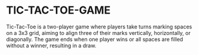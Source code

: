 # TIC-TAC-TOE-GAME
Tic-Tac-Toe is a two-player game where players take turns marking spaces on a 3x3 grid, aiming to align three of their marks vertically, horizontally, or diagonally. The game ends when one player wins or all spaces are filled without a winner, resulting in a draw.
